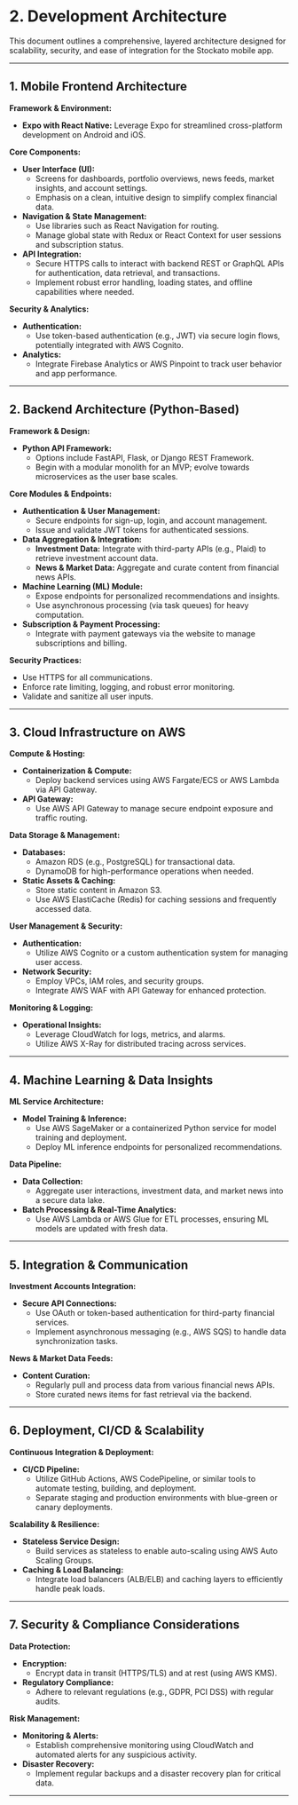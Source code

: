 # 2. Development Architecture

This document outlines a comprehensive, layered architecture designed for scalability, security, and ease of integration for the Stockato mobile app.

---

## 1. Mobile Frontend Architecture

**Framework & Environment:**  

- **Expo with React Native:** Leverage Expo for streamlined cross-platform development on Android and iOS.

**Core Components:**  

- **User Interface (UI):**
    - Screens for dashboards, portfolio overviews, news feeds, market insights, and account settings.
    - Emphasis on a clean, intuitive design to simplify complex financial data.
- **Navigation & State Management:**
    - Use libraries such as React Navigation for routing.
    - Manage global state with Redux or React Context for user sessions and subscription status.
- **API Integration:**
    - Secure HTTPS calls to interact with backend REST or GraphQL APIs for authentication, data retrieval, and transactions.
    - Implement robust error handling, loading states, and offline capabilities where needed.

**Security & Analytics:**  

- **Authentication:**  
    - Use token-based authentication (e.g., JWT) via secure login flows, potentially integrated with AWS Cognito.
- **Analytics:**  
    - Integrate Firebase Analytics or AWS Pinpoint to track user behavior and app performance.

---

## 2. Backend Architecture (Python-Based)

**Framework & Design:**  

- **Python API Framework:**  
    - Options include FastAPI, Flask, or Django REST Framework.
    - Begin with a modular monolith for an MVP; evolve towards microservices as the user base scales.

**Core Modules & Endpoints:**  

- **Authentication & User Management:**
    - Secure endpoints for sign-up, login, and account management.
    - Issue and validate JWT tokens for authenticated sessions.
- **Data Aggregation & Integration:**
    - **Investment Data:** Integrate with third-party APIs (e.g., Plaid) to retrieve investment account data.
    - **News & Market Data:** Aggregate and curate content from financial news APIs.
- **Machine Learning (ML) Module:**
    - Expose endpoints for personalized recommendations and insights.
    - Use asynchronous processing (via task queues) for heavy computation.
- **Subscription & Payment Processing:**
    - Integrate with payment gateways via the website to manage subscriptions and billing.

**Security Practices:**  

  - Use HTTPS for all communications.
  - Enforce rate limiting, logging, and robust error monitoring.
  - Validate and sanitize all user inputs.

---

## 3. Cloud Infrastructure on AWS

**Compute & Hosting:**  

- **Containerization & Compute:**  
    - Deploy backend services using AWS Fargate/ECS or AWS Lambda via API Gateway.
- **API Gateway:**  
    - Use AWS API Gateway to manage secure endpoint exposure and traffic routing.

**Data Storage & Management:**  

- **Databases:**  
    - Amazon RDS (e.g., PostgreSQL) for transactional data.
    - DynamoDB for high-performance operations when needed.
- **Static Assets & Caching:**  
    - Store static content in Amazon S3.
    - Use AWS ElastiCache (Redis) for caching sessions and frequently accessed data.

**User Management & Security:**  

- **Authentication:**  
    - Utilize AWS Cognito or a custom authentication system for managing user access.
- **Network Security:**  
    - Employ VPCs, IAM roles, and security groups.
    - Integrate AWS WAF with API Gateway for enhanced protection.

**Monitoring & Logging:**  

- **Operational Insights:**  
    - Leverage CloudWatch for logs, metrics, and alarms.
    - Utilize AWS X-Ray for distributed tracing across services.

---

## 4. Machine Learning & Data Insights

**ML Service Architecture:**  

- **Model Training & Inference:**  
    - Use AWS SageMaker or a containerized Python service for model training and deployment.
    - Deploy ML inference endpoints for personalized recommendations.
  
**Data Pipeline:**  

- **Data Collection:**  
    - Aggregate user interactions, investment data, and market news into a secure data lake.
- **Batch Processing & Real-Time Analytics:**  
    - Use AWS Lambda or AWS Glue for ETL processes, ensuring ML models are updated with fresh data.

---

## 5. Integration & Communication

**Investment Accounts Integration:**  

- **Secure API Connections:**  
    - Use OAuth or token-based authentication for third-party financial services.
    - Implement asynchronous messaging (e.g., AWS SQS) to handle data synchronization tasks.

**News & Market Data Feeds:**  

- **Content Curation:**  
    - Regularly pull and process data from various financial news APIs.
    - Store curated news items for fast retrieval via the backend.

---

## 6. Deployment, CI/CD & Scalability

**Continuous Integration & Deployment:**  

- **CI/CD Pipeline:**  
    - Utilize GitHub Actions, AWS CodePipeline, or similar tools to automate testing, building, and deployment.
    - Separate staging and production environments with blue-green or canary deployments.

**Scalability & Resilience:**  

- **Stateless Service Design:**  
    - Build services as stateless to enable auto-scaling using AWS Auto Scaling Groups.
- **Caching & Load Balancing:**  
    - Integrate load balancers (ALB/ELB) and caching layers to efficiently handle peak loads.

---

## 7. Security & Compliance Considerations

**Data Protection:**  

- **Encryption:**  
    - Encrypt data in transit (HTTPS/TLS) and at rest (using AWS KMS).
- **Regulatory Compliance:**  
    - Adhere to relevant regulations (e.g., GDPR, PCI DSS) with regular audits.

**Risk Management:**  

- **Monitoring & Alerts:**  
    - Establish comprehensive monitoring using CloudWatch and automated alerts for any suspicious activity.
- **Disaster Recovery:**  
    - Implement regular backups and a disaster recovery plan for critical data.

---